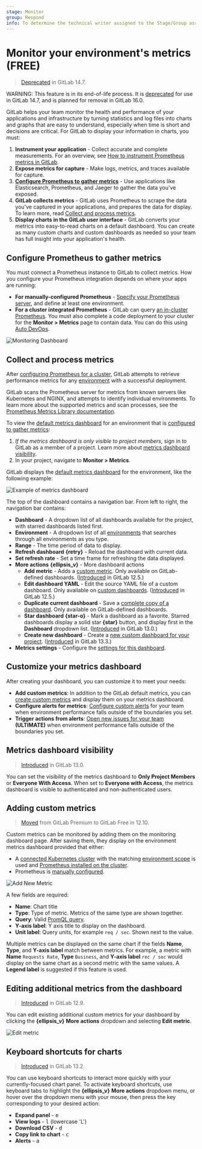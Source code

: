 ```yaml
---
stage: Monitor
group: Respond
info: To determine the technical writer assigned to the Stage/Group associated with this page, see https://about.gitlab.com/handbook/product/ux/technical-writing/#assignments
---
```


# Monitor your environment's metrics **(FREE)**

> [Deprecated](https://gitlab.com/gitlab-org/gitlab/-/issues/346541) in GitLab 14.7.

WARNING:
This feature is in its end-of-life process. It is [deprecated](https://gitlab.com/gitlab-org/gitlab/-/issues/346541)
for use in GitLab 14.7, and is planned for removal in GitLab 16.0.

GitLab helps your team monitor the health and performance of your applications
and infrastructure by turning statistics and log files into charts and graphs
that are easy to understand, especially when time is short and decisions are
critical. For GitLab to display your information in charts, you must:

1. **Instrument your application** - Collect accurate and complete measurements.
   <I class="fa fa-youtube-play youtube" aria-hidden="true"></I>
   For an overview, see [How to instrument Prometheus metrics in GitLab](https://www.youtube.com/watch?v=tuI2oJ3TTB4).
1. **Expose metrics for capture** - Make logs, metrics, and traces available for capture.
1. [**Configure Prometheus to gather metrics**](#configure-prometheus-to-gather-metrics) -
   Use applications like Elasticsearch, Prometheus, and Jaeger to gather
   the data you've exposed.
1. **GitLab collects metrics** - GitLab uses Prometheus to scrape the data you've
   captured in your applications, and prepares the data for display. To learn more, read
   [Collect and process metrics](#collect-and-process-metrics).
1. **Display charts in the GitLab user interface** - GitLab converts your metrics
   into easy-to-read charts on a default dashboard. You can create as many custom charts
   and custom dashboards as needed so your team has full insight into your
   application's health.

## Configure Prometheus to gather metrics

You must connect a Prometheus instance to GitLab to collect metrics. How you configure
your Prometheus integration depends on where your apps are running:

- **For manually-configured Prometheus** -
  [Specify your Prometheus server](../../user/project/integrations/prometheus.md#manual-configuration-of-prometheus),
  and define at least one environment.
- **For a cluster integrated Prometheus** - GitLab can query
  [an in-cluster Prometheus](../../user/clusters/integrations.md#prometheus-cluster-integration).
  You must also complete a code deployment to your cluster for the **Monitor > Metrics**
  page to contain data. You can do this using [Auto DevOps](../../topics/autodevops/cloud_deployments/auto_devops_with_gke.md).

![Monitoring Dashboard](img/prometheus_monitoring_dashboard_v13_3.png)

## Collect and process metrics

After [configuring Prometheus for a cluster](../../user/project/integrations/prometheus.md),
GitLab attempts to retrieve performance metrics for any [environment](../../ci/environments/index.md) with
a successful deployment.

GitLab scans the Prometheus server for metrics from known servers like Kubernetes
and NGINX, and attempts to identify individual environments. To learn more about
the supported metrics and scan processes, see the
[Prometheus Metrics Library documentation](../../user/project/integrations/prometheus_library/index.md).

To view the [default metrics dashboard](dashboards/default.md) for an environment that is
[configured to gather metrics](#configure-prometheus-to-gather-metrics):

1. *If the metrics dashboard is only visible to project members,* sign in to
   GitLab as a member of a project. Learn more about [metrics dashboard visibility](#metrics-dashboard-visibility).
1. In your project, navigate to **Monitor > Metrics**.

GitLab displays the [default metrics dashboard](dashboards/default.md) for the environment,
like the following example:

![Example of metrics dashboard](img/example-dashboard_v13_3.png)

The top of the dashboard contains a navigation bar. From left to right, the
navigation bar contains:

- **Dashboard** - A dropdown list of all dashboards available for the project,
  with starred dashboards listed first.
- **Environment** - A dropdown list of all [environments](../index.md) that searches
  through all environments as you type.
- **Range** - The time period of data to display.
- **Refresh dashboard** **{retry}** - Reload the dashboard with current data.
- **Set refresh rate** - Set a time frame for refreshing the data displayed.
- **More actions** **{ellipsis_v}** - More dashboard actions
  - **Add metric** - Adds a [custom metric](#adding-custom-metrics). Only available on GitLab-defined dashboards.
  ([Introduced](https://gitlab.com/gitlab-org/gitlab/-/issues/34779) in GitLab 12.5.)
  - **Edit dashboard YAML** - Edit the source YAML file of a custom dashboard. Only available on
  [custom dashboards](dashboards/index.md).
  ([Introduced](https://gitlab.com/gitlab-org/gitlab/-/issues/34779) in GitLab 12.5.)
  - **Duplicate current dashboard** - Save a [complete copy of a dashboard](dashboards/index.md#duplicate-a-gitlab-defined-dashboard). Only available on GitLab-defined dashboards.
  - **Star dashboard** **{star-o}** - Mark a dashboard as a favorite.
  Starred dashboards display a solid star **{star}** button, and display first
  in the **Dashboard** dropdown list.
  ([Introduced](https://gitlab.com/gitlab-org/gitlab/-/issues/214582) in GitLab 13.0.)
  - **Create new dashboard** - Create a [new custom dashboard for your project](dashboards/index.md#add-a-new-dashboard-to-your-project).
  ([Introduced](https://gitlab.com/gitlab-org/gitlab/-/issues/228856) in GitLab 13.3.)
- **Metrics settings** - Configure the
  [settings for this dashboard](dashboards/index.md#manage-the-metrics-dashboard-settings).

## Customize your metrics dashboard

After creating your dashboard, you can customize it to meet your needs:

- **Add custom metrics**: In addition to the GitLab default metrics, you can
  [create custom metrics](#adding-custom-metrics) and display them on your metrics dashboard.
- **Configure alerts for metrics**: [Configure custom alerts](alerts.md) for your team when
  environment performance falls outside of the boundaries you set.
- **Trigger actions from alerts**: [Open new issues for your team](alerts.md#trigger-actions-from-alerts) **(ULTIMATE)**
  when environment performance falls outside of the boundaries you set.

## Metrics dashboard visibility

> [Introduced](https://gitlab.com/gitlab-org/gitlab/-/issues/201924) in GitLab 13.0.

You can set the visibility of the metrics dashboard to **Only Project Members**
or **Everyone With Access**. When set to **Everyone with Access**, the metrics
dashboard is visible to authenticated and non-authenticated users.

## Adding custom metrics

> [Moved](https://gitlab.com/gitlab-org/gitlab/-/merge_requests/28527) from GitLab Premium to GitLab Free in 12.10.

Custom metrics can be monitored by adding them on the monitoring dashboard page.
After saving them, they display on the environment metrics dashboard provided that either:

- A [connected Kubernetes cluster](../../user/clusters/agent/index.md)
  with the matching [environment scope](../../ci/environments/index.md#scope-environments-with-specs) is used and
  [Prometheus installed on the cluster](../../user/project/integrations/prometheus.md#enabling-prometheus-integration).
- Prometheus is [manually configured](../../user/project/integrations/prometheus.md#manual-configuration-of-prometheus).

![Add New Metric](img/prometheus_add_metric.png)

A few fields are required:

- **Name**: Chart title
- **Type**: Type of metric. Metrics of the same type are shown together.
- **Query**: Valid [PromQL query](https://prometheus.io/docs/prometheus/latest/querying/basics/).
- **Y-axis label**: Y axis title to display on the dashboard.
- **Unit label**: Query units, for example `req / sec`. Shown next to the value.

Multiple metrics can be displayed on the same chart if the fields **Name**, **Type**,
and **Y-axis label** match between metrics. For example, a metric with **Name**
`Requests Rate`, **Type** `Business`, and **Y-axis label** `rec / sec` would display
on the same chart as a second metric with the same values. A **Legend label** is
suggested if this feature is used.

## Editing additional metrics from the dashboard

> [Introduced](https://gitlab.com/gitlab-org/gitlab/-/issues/208976) in GitLab 12.9.

You can edit existing additional custom metrics for your dashboard by clicking the
**{ellipsis_v}** **More actions** dropdown and selecting **Edit metric**.

![Edit metric](img/prometheus_dashboard_edit_metric_link_v_12_9.png)

## Keyboard shortcuts for charts

> [Introduced](https://gitlab.com/gitlab-org/gitlab/-/issues/202146) in GitLab 13.2.

You can use keyboard shortcuts to interact more quickly with your currently-focused
chart panel. To activate keyboard shortcuts, use keyboard tabs to highlight the
**{ellipsis_v}** **More actions** dropdown menu, or hover over the dropdown menu
with your mouse, then press the key corresponding to your desired action:

- **Expand panel** - <kbd>e</kbd>
- **View logs** - <kbd>l</kbd> (lowercase 'L')
- **Download CSV** - <kbd>d</kbd>
- **Copy link to chart** - <kbd>c</kbd>
- **Alerts** - <kbd>a</kbd>
